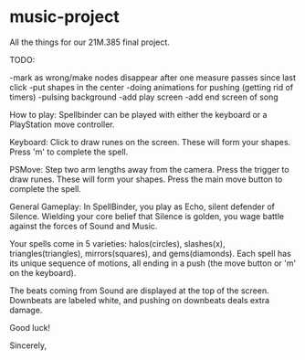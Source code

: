 # music-project

All the things for our 21M.385 final project.

TODO: 

-mark as wrong/make nodes disappear after one measure passes since last click
-put shapes in the center
-doing animations for pushing (getting rid of timers)
-pulsing background
-add play screen
-add end screen of song


How to play:
Spellbinder can be played with either the keyboard or a PlayStation move controller.

Keyboard:
Click to draw runes on the screen. These will form your shapes. Press 'm' to complete the spell.

PSMove:
Step two arm lengths away from the camera. Press the trigger to draw runes. These will form your shapes. Press the main move button to complete the spell.

General Gameplay:
In SpellBinder, you play as Echo, silent defender of Silence. Wielding your core belief that Silence is golden, you wage battle against the forces of Sound and Music.

Your spells come in 5 varieties: halos(circles), slashes(x), triangles(triangles), mirrors(squares), and gems(diamonds). Each spell has its unique sequence of motions, all ending in a push (the move button or 'm' on the keyboard).

The beats coming from Sound are displayed at the top of the screen. Downbeats are labeled white, and pushing on downbeats deals extra damage.

Good luck!

Sincerely,
